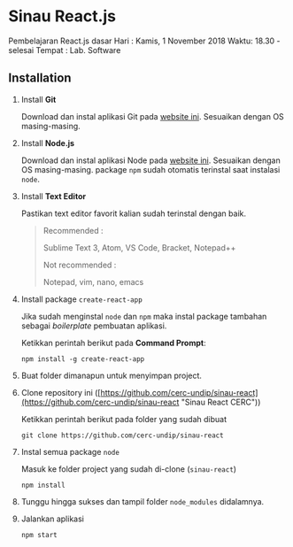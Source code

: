 # Sinau React.js
Pembelajaran React.js dasar
Hari : Kamis, 1 November 2018
Waktu: 18.30 - selesai
Tempat : Lab. Software

## Installation
1. Install **Git**

   Download dan instal aplikasi Git pada [website ini](https://git-scm.com/downloads "Download Git"). Sesuaikan dengan OS masing-masing.

2. Install **Node.js**
   
   Download dan instal aplikasi Node pada [website ini](https://nodejs.org/en/download/ "Download Node"). Sesuaikan dengan OS masing-masing. package `npm` sudah otomatis terinstal saat instalasi `node`.

3. Install **Text Editor**
   
   Pastikan text editor favorit kalian sudah terinstal dengan baik.
   > Recommended :
   >
   > Sublime Text 3, Atom, VS Code, Bracket, Notepad++
   >
   > Not recommended :
   >
   > Notepad, vim, nano, emacs

4. Install package `create-react-app`
   
   Jika sudah menginstal `node` dan `npm` maka instal package tambahan sebagai *boilerplate* pembuatan aplikasi.
   
   Ketikkan perintah berikut pada **Command Prompt**:
   ```
   npm install -g create-react-app
   ```

5. Buat folder dimanapun untuk menyimpan project.

6. Clone repository ini ([https://github.com/cerc-undip/sinau-react](https://github.com/cerc-undip/sinau-react "Sinau React CERC"))
   
   Ketikkan perintah berikut pada folder yang sudah dibuat
   ```
   git clone https://github.com/cerc-undip/sinau-react
   ```

7. Instal semua package `node`
   
   Masuk ke folder project yang sudah di-clone (`sinau-react`)
   ```
   npm install
   ```

8. Tunggu hingga sukses dan tampil folder `node_modules` didalamnya.

9. Jalankan aplikasi
   ```
   npm start
   ```